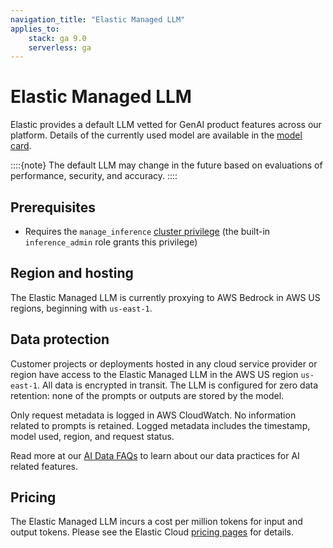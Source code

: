 ```yaml
---
navigation_title: "Elastic Managed LLM"
applies_to:
    stack: ga 9.0
    serverless: ga
---
```


# Elastic Managed LLM

Elastic provides a default LLM vetted for GenAI product features across our platform.
Details of the currently used model are available in the [model card](https://raw.githubusercontent.com/elastic/kibana/refs/heads/main/docs/reference/resources/Elastic_Managed_LLM_model_card.pdf).

::::{note}
The default LLM may change in the future based on evaluations of performance, security, and accuracy.
::::

## Prerequisites

* Requires the `manage_inference` [cluster privilege](https://www.elastic.co/docs/reference/elasticsearch/security-privileges#privileges-list-cluster) (the built-in `inference_admin` role grants this privilege)

## Region and hosting

The Elastic Managed LLM is currently proxying to AWS Bedrock in AWS US regions, beginning with `us-east-1`.

## Data protection

Customer projects or deployments hosted in any cloud service provider or region have access to the Elastic Managed LLM in the AWS US region `us-east-1`.
All data is encrypted in transit. The LLM is configured for zero data retention: none of the prompts or outputs are stored by the model.

Only request metadata is logged in AWS CloudWatch.
No information related to prompts is retained.
Logged metadata includes the timestamp, model used, region, and request status.

Read more at our [AI Data FAQs](https://www.elastic.co/trust/ai-data-faq) to learn about our data practices for AI related features. 

## Pricing

The Elastic Managed LLM incurs a cost per million tokens for input and output tokens. Please see the Elastic Cloud [pricing pages](https://www.elastic.co/pricing) for details. 


